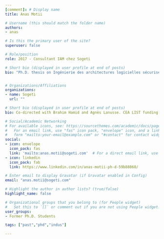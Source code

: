 ```yaml
---
[comment]: # Display name
title: Anas Motii

# Username (this should match the folder name)
authors:
- anas

# Is this the primary user of the site?
superuser: false

# Role/position
role: 2017 - Consultant IAM chez Sogeti

# Short bio (displayed in user profile at end of posts)
bio: "Ph.D. thesis on Ingénierie des architectures logicielles sécurisées : patrons, modèles et analyses"


# Organizations/Affiliations
organizations:
- name: Sogeti
  url: ""

# Short bio (displayed in user profile at end of posts)
bio: Co-directed with Brahim Hamid and Agnès Lanusse. CEA LIST funding.

# Social/Academic Networking
# For available icons, see: https://sourcethemes.com/academic/docs/page-builder/#icons
#   For an email link, use "fas" icon pack, "envelope" icon, and a link in the
#   form "mailto:your-email@example.com" or "#contact" for contact widget.
social:
- icon: envelope
  icon_pack: fas
  link: 'mailto:anas.motii@sogeti.com'  # For a direct email link, use "mailto:test@example.org".
- icon: linkedin
  icon_pack: fab
  link: https://www.linkedin.com/in/anas-motii-ph-d-59b88868/

# Enter email to display Gravatar (if Gravatar enabled in Config)
email: "anas.motii@sogeti.com"

# Highlight the author in author lists? (true/false)
highlight_name: false

# Organizational groups that you belong to (for People widget)
#   Set this to `[]` or comment out if you are not using People widget.
user_groups:
- Former Ph.D. Students

tags: ["past","phd","indus"]

---
```

